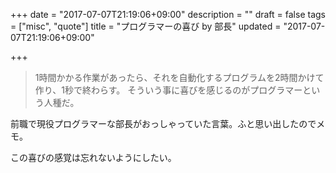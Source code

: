 +++
date = "2017-07-07T21:19:06+09:00"
description = ""
draft = false
tags = ["misc", "quote"]
title = "プログラマーの喜び by 部長"
updated = "2017-07-07T21:19:06+09:00"

+++

> 1時間かかる作業があったら、それを自動化するプログラムを2時間かけて作り、1秒で終わらす。
そういう事に喜びを感じるのがプログラマーという人種だ。

前職で現役プログラマーな部長がおっしゃっていた言葉。ふと思い出したのでメモ。

この喜びの感覚は忘れないようにしたい。
